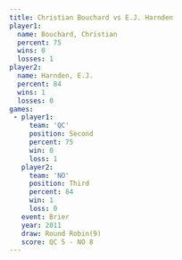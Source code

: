 ```yaml
---
title: Christian Bouchard vs E.J. Harnden
player1:                   
  name: Bouchard, Christian
  percent: 75              
  wins: 0                  
  losses: 1                
player2:                   
  name: Harnden, E.J.      
  percent: 84              
  wins: 1                  
  losses: 0                
games:
 - player1:          
     team: 'QC'      
     position: Second
     percent: 75     
     win: 0          
     loss: 1         
   player2:         
     team: 'NO'     
     position: Third
     percent: 84    
     win: 1         
     loss: 0        
   event: Brier        
   year: 2011          
   draw: Round Robin(9)
   score: QC 5 - NO 8  
---
```

